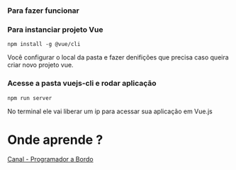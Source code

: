 ### Para fazer funcionar
### Para instanciar projeto Vue
```
npm install -g @vue/cli
```
Você configurar o local da pasta e fazer denifições que precisa caso queira criar novo projeto vue.


### Acesse a pasta vuejs-cli e rodar aplicação
```
npm run server
```
No terminal ele vai liberar um ip para acessar sua aplicação em Vue.js


# Onde aprende ?
[Canal - Programador a Bordo](https://www.youtube.com/watch?v=cSa-SMVMGsE)